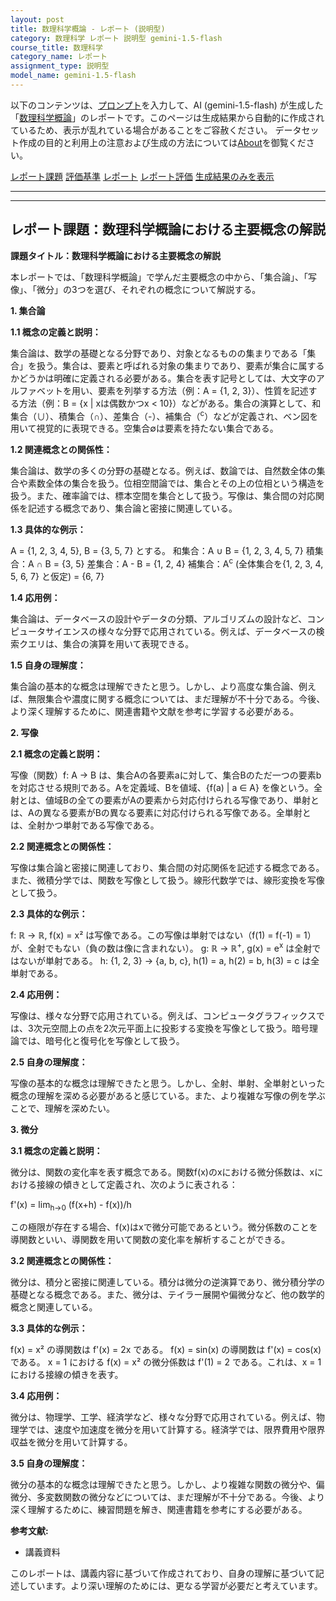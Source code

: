 ```yaml
---
layout: post
title: 数理科学概論 - レポート (説明型)
category: 数理科学 レポート 説明型 gemini-1.5-flash
course_title: 数理科学
category_name: レポート
assignment_type: 説明型
model_name: gemini-1.5-flash
---
```


以下のコンテンツは、[プロンプト](https://github.com/takedatoshiyuki/synthetic_assignments/tree/main/generated/数理科学/gemini-1.5-flash/prompt_レポート-説明型.md)を入力して、AI (gemini-1.5-flash) が生成した「[数理科学概論](/contents/数理科学/)」のレポートです。このページは生成結果から自動的に作成されているため、表示が乱れている場合があることをご容赦ください。
データセット作成の目的と利用上の注意および生成の方法については[About](/About)を御覧ください。

[レポート課題](../レポート課題-説明型)
[評価基準](../評価基準-説明型)
[レポート](../レポート-説明型)
[レポート評価](../レポート評価-説明型)
[生成結果のみを表示](https://github.com/takedatoshiyuki/synthetic_assignments/tree/main/generated/数理科学/gemini-1.5-flash/レポート-説明型.md)
  

***
***
  
## レポート課題：数理科学概論における主要概念の解説

**課題タイトル：数理科学概論における主要概念の解説**


本レポートでは、「数理科学概論」で学んだ主要概念の中から、「集合論」、「写像」、「微分」の3つを選び、それぞれの概念について解説する。


**1. 集合論**

**1.1 概念の定義と説明：**

集合論は、数学の基礎となる分野であり、対象となるものの集まりである「集合」を扱う。集合は、要素と呼ばれる対象の集まりであり、要素が集合に属するかどうかは明確に定義される必要がある。集合を表す記号としては、大文字のアルファベットを用い、要素を列挙する方法（例：A = {1, 2, 3}）、性質を記述する方法（例：B = {x | xは偶数かつx < 10}）などがある。集合の演算として、和集合（∪）、積集合（∩）、差集合（-）、補集合（<sup>c</sup>）などが定義され、ベン図を用いて視覚的に表現できる。空集合∅は要素を持たない集合である。

**1.2 関連概念との関係性：**

集合論は、数学の多くの分野の基礎となる。例えば、数論では、自然数全体の集合や素数全体の集合を扱う。位相空間論では、集合とその上の位相という構造を扱う。また、確率論では、標本空間を集合として扱う。写像は、集合間の対応関係を記述する概念であり、集合論と密接に関連している。

**1.3 具体的な例示：**

A = {1, 2, 3, 4, 5}, B = {3, 5, 7} とする。
和集合：A ∪ B = {1, 2, 3, 4, 5, 7}
積集合：A ∩ B = {3, 5}
差集合：A - B = {1, 2, 4}
補集合：A<sup>c</sup> (全体集合を{1, 2, 3, 4, 5, 6, 7} と仮定) = {6, 7}

**1.4 応用例：**

集合論は、データベースの設計やデータの分類、アルゴリズムの設計など、コンピュータサイエンスの様々な分野で応用されている。例えば、データベースの検索クエリは、集合の演算を用いて表現できる。

**1.5 自身の理解度：**

集合論の基本的な概念は理解できたと思う。しかし、より高度な集合論、例えば、無限集合や濃度に関する概念については、まだ理解が不十分である。今後、より深く理解するために、関連書籍や文献を参考に学習する必要がある。


**2. 写像**

**2.1 概念の定義と説明：**

写像（関数）f: A → B は、集合Aの各要素aに対して、集合Bのただ一つの要素bを対応させる規則である。Aを定義域、Bを値域、{f(a) | a ∈ A} を像という。全射とは、値域Bの全ての要素がAの要素から対応付けられる写像であり、単射とは、Aの異なる要素がBの異なる要素に対応付けられる写像である。全単射とは、全射かつ単射である写像である。

**2.2 関連概念との関係性：**

写像は集合論と密接に関連しており、集合間の対応関係を記述する概念である。また、微積分学では、関数を写像として扱う。線形代数学では、線形変換を写像として扱う。

**2.3 具体的な例示：**

f: ℝ → ℝ, f(x) = x² は写像である。この写像は単射ではない（f(1) = f(-1) = 1）が、全射でもない（負の数は像に含まれない）。
g: ℝ → ℝ<sup>+</sup>, g(x) = e<sup>x</sup> は全射ではないが単射である。
h: {1, 2, 3} → {a, b, c}, h(1) = a, h(2) = b, h(3) = c は全単射である。

**2.4 応用例：**

写像は、様々な分野で応用されている。例えば、コンピュータグラフィックスでは、3次元空間上の点を2次元平面上に投影する変換を写像として扱う。暗号理論では、暗号化と復号化を写像として扱う。

**2.5 自身の理解度：**

写像の基本的な概念は理解できたと思う。しかし、全射、単射、全単射といった概念の理解を深める必要があると感じている。また、より複雑な写像の例を学ぶことで、理解を深めたい。


**3. 微分**

**3.1 概念の定義と説明：**

微分は、関数の変化率を表す概念である。関数f(x)のxにおける微分係数は、xにおける接線の傾きとして定義され、次のように表される：

f'(x) = lim<sub>h→0</sub> (f(x+h) - f(x))/h

この極限が存在する場合、f(x)はxで微分可能であるという。微分係数のことを導関数といい、導関数を用いて関数の変化率を解析することができる。

**3.2 関連概念との関係性：**

微分は、積分と密接に関連している。積分は微分の逆演算であり、微分積分学の基礎となる概念である。また、微分は、テイラー展開や偏微分など、他の数学的概念と関連している。

**3.3 具体的な例示：**

f(x) = x² の導関数は f'(x) = 2x である。
f(x) = sin(x) の導関数は f'(x) = cos(x) である。
x = 1 における f(x) = x² の微分係数は f'(1) = 2 である。これは、x = 1 における接線の傾きを表す。

**3.4 応用例：**

微分は、物理学、工学、経済学など、様々な分野で応用されている。例えば、物理学では、速度や加速度を微分を用いて計算する。経済学では、限界費用や限界収益を微分を用いて計算する。

**3.5 自身の理解度：**

微分の基本的な概念は理解できたと思う。しかし、より複雑な関数の微分や、偏微分、多変数関数の微分などについては、まだ理解が不十分である。今後、より深く理解するために、練習問題を解き、関連書籍を参考にする必要がある。


**参考文献:**

* 講義資料


このレポートは、講義内容に基づいて作成されており、自身の理解に基づいて記述しています。より深い理解のためには、更なる学習が必要だと考えています。
